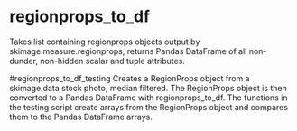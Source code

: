 # regionprops_to_df
Takes list containing regionprops objects output by skimage.measure.regionprops,
returns Pandas DataFrame of all non-dunder, non-hidden scalar and tuple attributes.

#regionprops_to_df_testing
Creates a RegionProps object from a skimage.data stock photo, median filtered.
The RegionProps object is then converted to a Pandas DataFrame with regionprops_to_df.
The functions in the testing script create arrays from the RegionProps object and compares them to
the Pandas DataFrame arrays.
